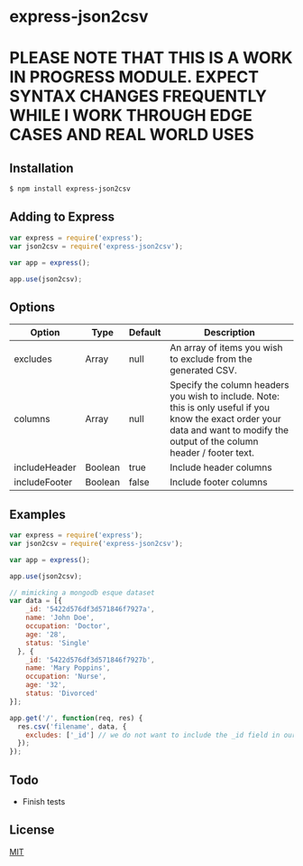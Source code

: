 # express-json2csv

# PLEASE NOTE THAT THIS IS A WORK IN PROGRESS MODULE. EXPECT SYNTAX CHANGES FREQUENTLY WHILE I WORK THROUGH EDGE CASES AND REAL WORLD USES

## Installation

```bash
$ npm install express-json2csv
```

## Adding to Express

```js
var express = require('express');
var json2csv = require('express-json2csv');

var app = express();

app.use(json2csv);
```

## Options

Option | Type | Default | Description
------ | ---- | ------- | -----------
excludes | Array | null | An array of items you wish to exclude from the generated CSV.
columns | Array | null | Specify the column headers you wish to include. Note: this is only useful if you know the exact order your data and want to modify the output of the column header / footer text.
includeHeader | Boolean | true | Include header columns
includeFooter | Boolean | false | Include footer columns

## Examples

```js
var express = require('express');
var json2csv = require('express-json2csv');

var app = express();

app.use(json2csv);

// mimicking a mongodb esque dataset
var data = [{
    _id: '5422d576df3d571846f7927a',
    name: 'John Doe',
    occupation: 'Doctor',
    age: '28',
    status: 'Single'
  }, {
    _id: '5422d576df3d571846f7927b',
    name: 'Mary Poppins',
    occupation: 'Nurse',
    age: '32',
    status: 'Divorced'
}];

app.get('/', function(req, res) {
  res.csv('filename', data, {
    excludes: ['_id'] // we do not want to include the _id field in our CSV
  });
});
```

## Todo

- Finish tests

## License

[MIT](LICENSE)
